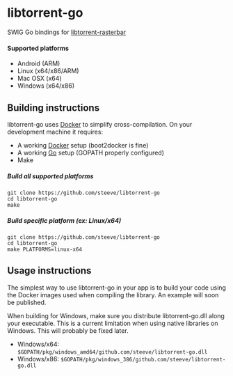 libtorrent-go
=============

SWIG Go bindings for [libtorrent-rasterbar](http://www.libtorrent.org/)


#### Supported platforms
- Android (ARM)
- Linux (x64/x86/ARM)
- Mac OSX (x64)
- Windows (x64/x86)

## Building instructions
libtorrent-go uses [Docker](https://github.com/docker/docker) to simplify cross-compilation. On your development machine it requires:

- A working [Docker](https://github.com/docker/docker) setup (boot2docker is fine)
- A working [Go](https://github.com/golang/go) setup (GOPATH properly configured)
- Make

##### Build all supported platforms
```
git clone https://github.com/steeve/libtorrent-go
cd libtorrent-go
make
```
##### Build specific platform (ex: Linux/x64)
```
git clone https://github.com/steeve/libtorrent-go
cd libtorrent-go
make PLATFORMS=linux-x64
```
## Usage instructions
The simplest way to use libtorrent-go in your app is to build your code using the Docker images used when compiling the library. An example will soon be published.

When building for Windows, make sure you distribute libtorrent-go.dll along your executable. This is a current limitation when using native libraries on Windows. This will probably be fixed later.

- Windows/x64: ```$GOPATH/pkg/windows_amd64/github.com/steeve/libtorrent-go.dll```
- Windows/x86: ```$GOPATH/pkg/windows_386/github.com/steeve/libtorrent-go.dll```
